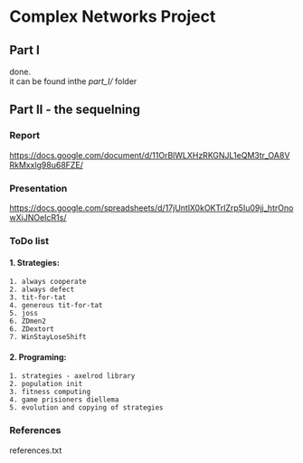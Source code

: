 
# Complex Networks Project
	
## Part I
done. <br>
it can be found inthe *part_I/* folder
	
	
## Part II - the sequelning
### Report
https://docs.google.com/document/d/11OrBlWLXHzRKGNJL1eQM3tr_OA8VRkMxxlg98u68FZE/

### Presentation
https://docs.google.com/spreadsheets/d/17jUntlX0kOKTrIZrp5Iu09jj_htrOnowXiJNOeIcR1s/


### ToDo list
#### 1. Strategies:
	
	1. always cooperate
	2. always defect
	3. tit-for-tat
	4. generous tit-for-tat
	5. joss
	6. ZDmen2
	6. ZDextort
	7. WinStayLoseShift
	
	
#### 2. Programing:
	1. strategies - axelrod library
	2. population init
	3. fitness computing
	4. game prisioners diellema
	5. evolution and copying of strategies
	
	
### References
references.txt


